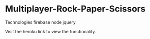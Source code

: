 # Multiplayer-Rock-Paper-Scissors

Technologies
firebase
node
jquery

Visit the heroku link to view the functionality. 
